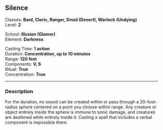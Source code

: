 ## Silence

Classes: **Bard, Cleric, Ranger,  Druid (Desert), Warlock (Undying)**  
Level: **2**  

School: **Illusion (Glamer)**  
Element: **Darkness**  

Casting Time: **1 action**  
Duration: **Concentration, up to 10 minutes**  
Range: **120 feet**  
Components: **V, S**  
Ritual: **True**  
Concentration: **True**  

------

### Description

For the duration, no sound can be created within or pass through a 20-foot-radius sphere centered on a point you choose within range. Any creature or object entirely inside the sphere is immune to sonic damage, and creatures are deafened while entirely inside it. Casting a spell that includes a verbal component is impossible there.